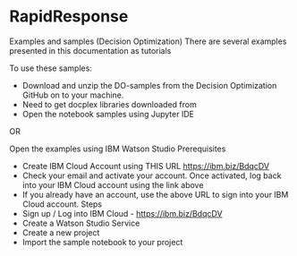# RapidResponse

Examples and samples (Decision Optimization)
There are several examples presented in this documentation as tutorials 

To use these samples:
* Download and unzip the DO-samples from the Decision Optimization GitHub on to your machine.
* Need to get docplex libraries downloaded from 
* Open the notebook samples using Jupyter IDE

OR

Open the examples using IBM Watson Studio 
Prerequisites
* Create IBM Cloud Account using THIS URL https://ibm.biz/BdqcDV
* Check your email and activate your account. Once activated, log back into your IBM Cloud account using the link above
* If you already have an account, use the above URL to sign into your IBM Cloud account.
Steps
* Sign up / Log into IBM Cloud - https://ibm.biz/BdqcDV
* Create a Watson Studio Service
* Create a new project
* Import the sample notebook to your project
